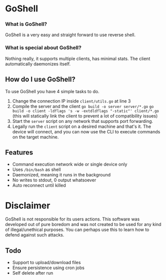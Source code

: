 # GoShell

### What is GoShell?
 GoShell is a very easy and straight forward to use reverse shell.

### What is special about GoShell?
Nothing really, it supports multiple clients, has minimal stats. The client automatically daemonizes itself.

## How do I use GoShell?
To use GoShell you have 4 simple tasks to do.
1. Change the connection IP inside `client/utils.go` at line 3
2. Compile the server and the client
`go build -o server server/*.go` `go build -o client -ldflags 's -w -extdldflags "-static"' client/*.go ` (this will statically link the client to prevent a lot of compatibility issues)
3. Start the `server` script on any network that supports port forwarding.
4. Legally run the `client` script on a desired machine and that's it. The device will connect, and you can now use the CLI to execute commands on the target machine.

## Features
- Command execution network wide or single device only
- Uses `/bin/bash` as shell
- Daemonized, meaning it runs in the background
- No writes to stdout, 0 output whatsoever
- Auto reconnect until killed

# Disclaimer
GoShell is not responsible for its users actions. This software was developed out of pure boredom and was not created to be used for any kind of illegal/unethical purposes. You can perhaps use this to learn how to defend against such attacks. 

## Todo
- Support to upload/download files
- Ensure persistence using cron jobs
- Self delete after run


